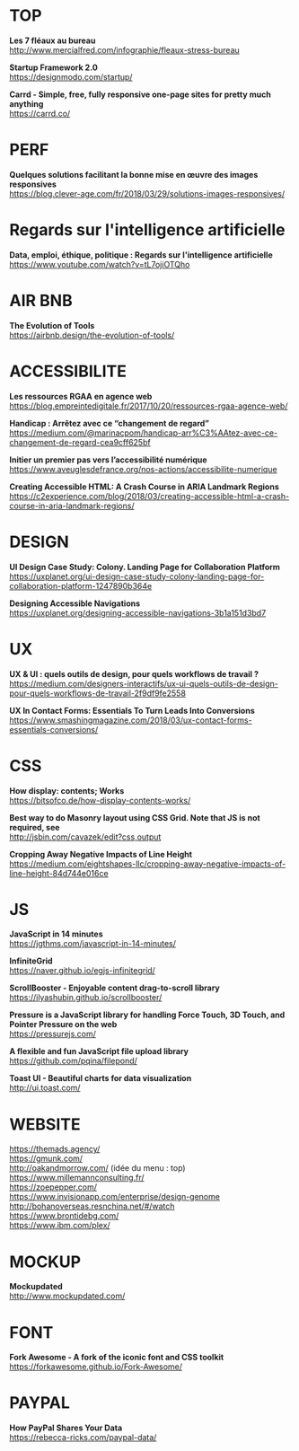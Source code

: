# TOP

**Les 7 fléaux au bureau**  
http://www.mercialfred.com/infographie/fleaux-stress-bureau

**Startup Framework 2.0**  
https://designmodo.com/startup/

**Carrd - Simple, free, fully responsive one-page sites for pretty much anything**  
https://carrd.co/


# PERF 

**Quelques solutions facilitant la bonne mise en œuvre des images responsives**  
https://blog.clever-age.com/fr/2018/03/29/solutions-images-responsives/


# Regards sur l'intelligence artificielle

**Data, emploi, éthique, politique : Regards sur l'intelligence artificielle**  
https://www.youtube.com/watch?v=tL7ojiOTQho



# AIR BNB

**The Evolution of Tools**  
https://airbnb.design/the-evolution-of-tools/



# ACCESSIBILITE

**Les ressources RGAA en agence web**  
https://blog.empreintedigitale.fr/2017/10/20/ressources-rgaa-agence-web/

**Handicap : Arrêtez avec ce “changement de regard”**  
https://medium.com/@marinacpom/handicap-arr%C3%AAtez-avec-ce-changement-de-regard-cea9cff625bf

**Initier un premier pas vers l’accessibilité numérique**  
https://www.aveuglesdefrance.org/nos-actions/accessibilite-numerique

**Creating Accessible HTML: A Crash Course in ARIA Landmark Regions**  
https://c2experience.com/blog/2018/03/creating-accessible-html-a-crash-course-in-aria-landmark-regions/


# DESIGN

**UI Design Case Study: Colony. Landing Page for Collaboration Platform**  
https://uxplanet.org/ui-design-case-study-colony-landing-page-for-collaboration-platform-1247890b364e

**Designing Accessible Navigations**  
https://uxplanet.org/designing-accessible-navigations-3b1a151d3bd7


# UX

**UX & UI : quels outils de design, pour quels workflows de travail ?**  
https://medium.com/designers-interactifs/ux-ui-quels-outils-de-design-pour-quels-workflows-de-travail-2f9df9fe2558

**UX In Contact Forms: Essentials To Turn Leads Into Conversions**  
https://www.smashingmagazine.com/2018/03/ux-contact-forms-essentials-conversions/



# CSS

**How display: contents; Works**  
https://bitsofco.de/how-display-contents-works/

**Best way to do Masonry layout using CSS Grid. Note that JS is not required, see**  
http://jsbin.com/cavazek/edit?css,output

**Cropping Away Negative Impacts of Line Height**  
https://medium.com/eightshapes-llc/cropping-away-negative-impacts-of-line-height-84d744e016ce



# JS

**JavaScript in 14 minutes**  
https://jgthms.com/javascript-in-14-minutes/

**InfiniteGrid**  
https://naver.github.io/egjs-infinitegrid/  

**ScrollBooster - Enjoyable content drag-to-scroll library**  
https://ilyashubin.github.io/scrollbooster/  

**Pressure is a JavaScript library for handling Force Touch, 3D Touch, and Pointer Pressure on the web**  
https://pressurejs.com/  

**A flexible and fun JavaScript file upload library**  
https://github.com/pqina/filepond/  

**Toast UI - Beautiful charts for data visualization**  
http://ui.toast.com/


# WEBSITE 

https://themads.agency/  
https://gmunk.com/  
http://oakandmorrow.com/ (idée du menu : top)  
https://www.millemannconsulting.fr/  
https://zoepepper.com/  
https://www.invisionapp.com/enterprise/design-genome  
http://bohanoverseas.resnchina.net/#/watch  
https://www.brontidebg.com/  
https://www.ibm.com/plex/


# MOCKUP

**Mockupdated**  
http://www.mockupdated.com/


# FONT 

**Fork Awesome - A fork of the iconic font and CSS toolkit**  
https://forkawesome.github.io/Fork-Awesome/


# PAYPAL

**How PayPal Shares Your Data**  
https://rebecca-ricks.com/paypal-data/

